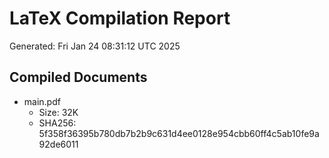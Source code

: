 # LaTeX Compilation Report
Generated: Fri Jan 24 08:31:12 UTC 2025
## Compiled Documents
- main.pdf
  - Size: 32K
  - SHA256: 5f358f36395b780db7b2b9c631d4ee0128e954cbb60ff4c5ab10fe9a92de6011
